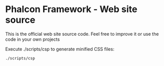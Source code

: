 Phalcon Framework - Web site source
=======================================

This is the official web site source code. Feel free to improve it or use the code in your own projects

Execute ./scripts/csp to generate minified CSS files:

    ./scripts/csp
